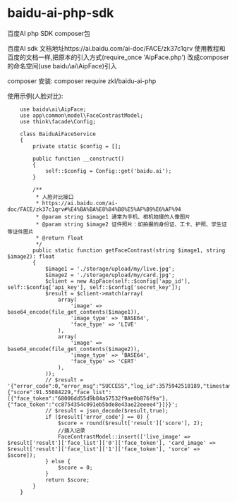 # baidu-ai-php-sdk
百度AI php SDK composer包

百度AI sdk 文档地址https://ai.baidu.com/ai-doc/FACE/zk37c1qrv
使用教程和百度的文档一样,把原本的引入方式(require_once 'AipFace.php') 改成composer的命名空间(use baidu\ai\AipFace)引入

composer 安装:
composer require zkl/baidu-ai-php

使用示例(人脸对比):


        use baidu\ai\AipFace;
        use app\common\model\FaceContrastModel;
        use think\facade\Config;

        class BaiduAiFaceService
        {
            private static $config = [];

            public function __construct()
            {
                self::$config = Config::get('baidu.ai');
            }

            /**
             * 人脸对比接口
             * https://ai.baidu.com/ai-doc/FACE/zk37c1qrv#%E4%BA%BA%E8%84%B8%E5%AF%B9%E6%AF%94
             * @param string $image1 通常为手机、相机拍摄的人像图片
             * @param string $image2 证件照片：如拍摄的身份证、工卡、护照、学生证等证件图片
             * @return float
             */
            public static function getFaceContrast(string $image1, string $image2): float
            {
                $image1 = './storage/upload/my/live.jpg';
                $image2 = './storage/upload/my/card.jpg';
                $client = new AipFace(self::$config['app_id'], self::$config['api_key'], self::$config['secret_key']);
                $result = $client->match(array(
                    array(
                        'image' => base64_encode(file_get_contents($image1)),
                        'image_type' => 'BASE64',
                        'face_type' => 'LIVE'
                    ),
                    array(
                        'image' => base64_encode(file_get_contents($image2)),
                        'image_type' => 'BASE64',
                        'face_type' => 'CERT'
                    ),
                ));
                // $result = '{"error_code":0,"error_msg":"SUCCESS","log_id":3575942510189,"timestamp":1608174532,"cached":0,"result":{"score":91.55084229,"face_list":[{"face_token":"68006dd55d9b84a57532f9ae0b876f9a"},{"face_token":"cc8754354c091eb5bde8e43ae22eeee4"}]}}';
                // $result = json_decode($result,true);
                if ($result['error_code'] == 0) {
                    $score = round($result['result']['score'], 2);
                    //插入记录
                    FaceContrastModel::insert(['live_image' => $result['result']['face_list']['0']['face_token'], 'card_image' => $result['result']['face_list']['1']['face_token'], 'sorce' => $score]);
                } else {
                    $score = 0;
                }
                return $score;
            }
        }
